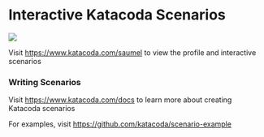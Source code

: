 # Interactive Katacoda Scenarios

[![](http://shields.katacoda.com/katacoda/saumel/count.svg)](https://www.katacoda.com/saumel "Get your profile on Katacoda.com")

Visit https://www.katacoda.com/saumel to view the profile and interactive scenarios

### Writing Scenarios
Visit https://www.katacoda.com/docs to learn more about creating Katacoda scenarios

For examples, visit https://github.com/katacoda/scenario-example
